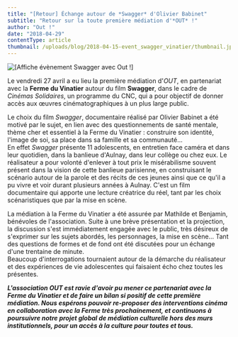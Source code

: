 ```yaml
---
title: "[Retour] Échange autour de *Swagger* d'Olivier Babinet"
subtitle: "Retour sur la toute première médiation d'*OUT* !"
author: "Out !"
date: "2018-04-29"
contentType: article
thumbnail: /uploads/blog/2018-04-15-event_swagger_vinatier/thumbnail.jpg
---
```


![[Affiche évènement Swagger avec Out !]](/uploads/blog/2018-04-15-event_swagger_vinatier/thumbnail.jpg)

Le vendredi 27 avril a eu lieu la première médiation d'*OUT*, en partenariat avec la **Ferme du Vinatier** autour du film **Swagger**, dans le cadre de *Cinémas Solidaires*, un programme du CNC, qui a pour objectif de donner accès aux œuvres cinématographiques à un plus large public.  

Le choix du film *Swagger*, documentaire réalisé par Olivier Babinet a été motivé par le sujet, en lien avec des questionnements de santé mentale, thème cher et essentiel à la Ferme du Vinatier : construire son identité, l'image de soi, sa place dans sa famille et sa communauté...  
En effet *Swagger* présente 11 adolescents, en entretien face caméra et dans leur quotidien, dans la banlieue d'Aulnay, dans leur collège ou chez eux. Le réalisateur a pour volonté d'enlever à tout prix le misérabilisme souvent présent dans la vision de cette banlieue parisienne, en construisant le scénario autour de la parole et des récits de ces jeunes ainsi que ce qu'il a pu vivre et voir durant plusieurs années à Aulnay. C'est un film documentaire qui apporte une lecture créatrice du réel, tant par les choix scénaristiques que par la mise en scène.  

La médiation à la Ferme du Vinatier a été assurée par Mathilde et Benjamin, bénévoles de l'association. Suite à une brève présentation et la projection, la discussion s'est immédiatement engagée avec le public, très désireux de s'exprimer sur les sujets abordés, les personnages, la mise en scène... Tant des questions de formes et de fond ont été discutées pour un échange d'une trentaine de minute.  
Beaucoup d'interrogations tournaient autour de la démarche du réalisateur et des expériences de vie adolescentes qui faisaient écho chez toutes les présentes.  

***L'association OUT est ravie d'avoir pu mener ce partenariat avec la Ferme du Vinatier et de faire un bilan si positif de cette première médiation. Nous espérons pouvoir re-proposer des interventions cinéma en collaboration avec la Ferme très prochainement, et continuons à poursuivre notre projet global de médiation culturelle hors des murs institutionnels, pour un accès à la culture pour toutes et tous.***

